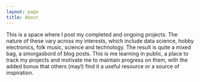 ```yaml
---
layout: page
title: About
---
```


This is a space where I post my completed and ongoing projects. The nature of these vary across my interests, which include data science, hobby electronics, folk music, science and technology. The result is quite a mixed bag, a smorgasbord of blog posts.
This is me learning in public, a place to track my projects and motivate me to maintain progress on them, with the added bonus that others (may!) find it a useful resource or a source of inspiration.

